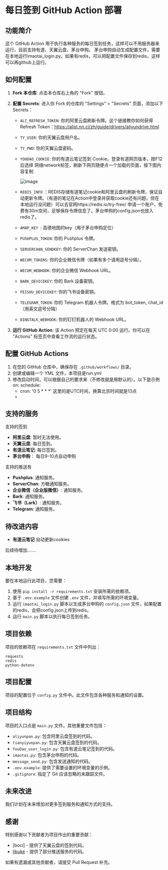 # 每日签到 GitHub Action 部署

## 功能简介

这个 GitHub Action 用于执行各种服务的每日签到任务，这样可以不用服务器来运行，目前支持有道、天翼云盘、茅台申购。
茅台申购自动生成配置文件，需要在本地运行imaotai_login.py。如果有redis，可以把配置文件保存到redis，这样可以再github上运行。

## 如何配置

1. **Fork 本仓库**: 点击本仓库右上角的 "Fork" 按钮。

2. **配置 Secrets**: 进入你 Fork 的仓库的 "Settings" > "Secrets" 页面，添加以下 Secrets：

   - `ALI_REFRESH_TOKEN`: 你的阿里云盘刷新令牌。这个链接教你如何获得 Refresh Token：https://alist.nn.ci/zh/guide/drivers/aliyundrive.html
   - `TY_USER`: 你的天翼云盘用户名。
   - `TY_PWD`: 你的天翼云盘密码。
   - `YOUDAO_COOKIE`: 你的有道云笔记签到 Cookie。登录有道网页版本，按F12后选择 网络network标签，刷新下网页随便点一个加载的页面，按下图内容复制
     
      ![image](https://github.com/jinde98/dailycheckin/assets/127750182/2fc6fc11-b1bd-4d6c-b4ff-f0f42d5d5ffe)
   - `REDIS_INFO` ：REDIS存储有道笔记cookie和阿里云盘的刷新令牌，保证自动更新令牌。（有道的笔记在Action中登录并获取cookie还有问题，但在本地运行没问题）可以去官网https://redis.io/try-free/ 申请一个账户，免费有30m空间，足够保存令牌信息了。茅台申购的config.json也放入redis了。
   - `AMAP_KEY `: 高德地图的key（用于茅台申购定位）

   - `PUSHPLUS_TOKEN`: 你的 Pushplus 令牌。
   - `SERVERCHAN_SENDKEY`: 你的 ServerChan 发送密钥。
   - `WECOM_TOKENS`: 你的企业微信令牌（如果有多个请用逗号分隔）。
   - `WECOM_WEBHOOK`: 你的企业微信 Webhook URL。
   - `BARK_DEVICEKEY`: 你的 Bark 设备密钥。
   - `FEISHU_DEVICEKEY`: 你的飞书设备密钥。
   - `TELEGRAM_TOKEN`: 你的 Telegram 机器人令牌。格式为 bot_token, chat_id （用英文逗号分隔）
   - `DINGTALK_WEBHOOK`: 你的钉钉机器人的 Webhook URL。

3. **运行 GitHub Action**: 该 Action 预定在每天 UTC 0:00 运行。你可以在 "Actions" 标签页中查看工作流的运行状态。


## 配置 GitHub Actions

1. 在您的 GitHub 仓库中，确保存在 `.github/workflows/` 目录。
2. 创建或编辑一个 YML 文件，本项目是run.yml
3. 修改启动时间，可以根据自己的要求来（不修改就是用默认的）。以下是示例
   on:
  schedule:
    - cron: '0 5 * * *' 这里的是UTC时间，换算北京时间就是13点
    - 
## 支持的服务
支持的签到
- **阿里云盘**: 暂时无法使用。
- **天翼云盘**: 每日签到。
- **有道云笔记**: 每日签到。
- **茅台申购**： 每日9-10点自动申购

支持的推送有
- **Pushplus**: 通知服务。
- **ServerChan**: 方糖通知服务。
- **企业微信（企业版微信）**: 通知服务。
- **Bark**: 通知服务。
- **飞书（Lark）**: 通知服务。
- **Telegram**: 通知服务。

## 待改进内容
- **有道云笔记** 自动更新cookies

后续待增加.......

## 本地开发

要在本地运行此项目，您需要：

1.  使用 `pip install -r requirements.txt` 安装所需的依赖项。
2.  基于 `.env.example` 文件创建 `.env` 文件，并填写所需的环境变量。
3.  运行 `imaotai_login.py` 脚本以生成茅台申购的 `config.json` 文件，如果配置的redis，会把config.json上传到redis。
4.  运行 `main.py` 脚本以执行每日签到任务。

## 项目依赖

项目的依赖项在 `requirements.txt` 文件中列出：

```
requests
redis
python-dotenv
```

## 项目配置

项目的配置位于 `config.py` 文件中。此文件包含各种服务和通知的设置。

## 项目结构

项目的入口点是 `main.py` 文件。其他重要文件包括：

-   `aliyunpan.py`: 包含阿里云盘签到的代码。
-   `tianyiyunpan.py`: 包含天翼云盘签到的代码。
-   `YouDao_user_login.py`: 包含有道云笔记签到的代码。
-   `imaotai.py`: 包含茅台申购的代码。
-   `message_send.py`: 包含发送通知的代码。
-   `.env.example`: 提供了需要设置的环境变量的示例。
-   `.gitignore`: 指定了 Git 应该忽略的未跟踪文件。

## 未来改进

我们计划在未来增加对更多签到服务和通知方式的支持。

## 感谢

特别感谢以下贡献者为项目作出的重要贡献：

- [boci] - 提供了天翼云盘的签到代码。
- [libuke](https://github.com/libuke) - 提供了部分推送服务的代码。

如果有遗漏或其他贡献者，请提交 Pull Request 补充。
